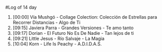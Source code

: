 #Log of 14 day

1. [00:00] Vía Mushgó - Collage Colection: Colección de Estrellas para Recorrer Distancias - Algo de Ti
1. [09:15] Javiera Parra - Grandes Versiones - Te amo tanto
1. [09:17] Dorian - El Futuro No Es De Nadie - Tan lejos de ti
1. [09:21] Little Jesus - Río Salvaje - La Magia
1. [10:04] Korn - Life Is Peachy - A.D.I.D.A.S.
